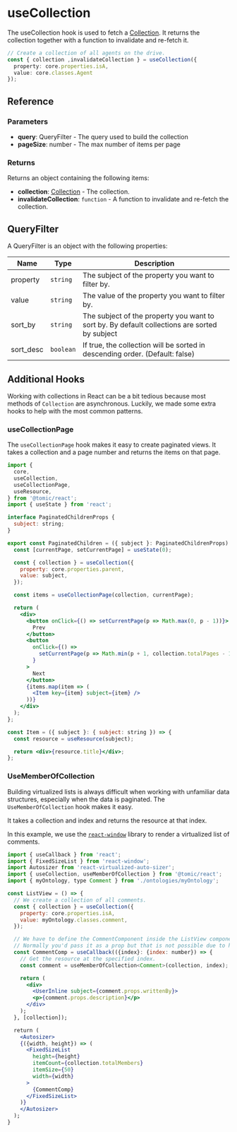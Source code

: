 # useCollection

The useCollection hook is used to fetch a [Collection](../js-lib/collection.md).
It returns the collection together with a function to invalidate and re-fetch it.

```typescript
// Create a collection of all agents on the drive.
const { collection ,invalidateCollection } = useCollection({
  property: core.properties.isA,
  value: core.classes.Agent
});
```

## Reference

### Parameters

- **query**: QueryFilter - The query used to build the collection
- **pageSize**: number - The max number of items per page

### Returns

Returns an object containing the following items:

- **collection**: [Collection](../js-lib/collection.md) - The collection.
- **invalidateCollection**: `function` - A function to invalidate and re-fetch the collection.

## QueryFilter

A QueryFilter is an object with the following properties:

| Name | Type | Description |
| --- | --- | --- |
| property | `string` | The subject of the property you want to filter by. |
| value | `string` | The value of the property you want to filter by. |
| sort_by | `string` | The subject of the property you want to sort by. By default collections are sorted by subject |
| sort_desc | `boolean` | If true, the collection will be sorted in descending order. (Default: false) |

## Additional Hooks

Working with collections in React can be a bit tedious because most methods of `Collection` are asynchronous.
Luckily, we made some extra hooks to help with the most common patterns.

### useCollectionPage

The `useCollectionPage` hook makes it easy to create paginated views. It takes a collection and a page number and returns the items on that page.

```jsx
import {
  core,
  useCollection,
  useCollectionPage,
  useResource,
} from '@tomic/react';
import { useState } from 'react';

interface PaginatedChildrenProps {
  subject: string;
}

export const PaginatedChildren = ({ subject }: PaginatedChildrenProps) => {
  const [currentPage, setCurrentPage] = useState(0);

  const { collection } = useCollection({
    property: core.properties.parent,
    value: subject,
  });

  const items = useCollectionPage(collection, currentPage);

  return (
    <div>
      <button onClick={() => setCurrentPage(p => Math.max(0, p - 1))}>
        Prev
      </button>
      <button
        onClick={() =>
          setCurrentPage(p => Math.min(p + 1, collection.totalPages - 1))
        }
      >
        Next
      </button>
      {items.map(item => (
        <Item key={item} subject={item} />
      ))}
    </div>
  );
};

const Item = ({ subject }: { subject: string }) => {
  const resource = useResource(subject);

  return <div>{resource.title}</div>;
};
```

### UseMemberOfCollection

Building virtualized lists is always difficult when working with unfamiliar data structures, especially when the data is paginated.
The `UseMemberOfCollection` hook makes it easy.

It takes a collection and index and returns the resource at that index.

In this example, we use the [`react-window`](https://github.com/bvaughn/react-window?tab=readme-ov-file) library to render a virtualized list of comments.

```jsx
import { useCallback } from 'react';
import { FixedSizeList } from 'react-window';
import Autosizer from 'react-virtualized-auto-sizer';
import { useCollection, useMemberOfCollection } from '@tomic/react';
import { myOntology, type Comment } from './ontologies/myOntology';

const ListView = () => {
  // We create a collection of all comments.
  const { collection } = useCollection({
    property: core.properties.isA,
    value: myOntology.classes.comment,
  });

  // We have to define the CommentComponent inside the ListView component because it needs access to the collection.
  // Normally you'd pass it as a prop but that is not possible due to how react-window works.
  const CommentComp = useCallback(({index}: {index: number}) => {
    // Get the resource at the specified index.
    const comment = useMemberOfCollection<Comment>(collection, index);

    return (
      <div>
        <UserInline subject={comment.props.writtenBy}>
        <p>{comment.props.description}</p>
      </div>
    );
  }, [collection]);

  return (
    <Autosizer>
    {({width, height}) => (
      <FixedSizeList
        height={height}
        itemCount={collection.totalMembers}
        itemSize={50}
        width={width}
      >
        {CommentComp}
      </FixedSizeList>
    )}
    </Autosizer>
  );
}
```
